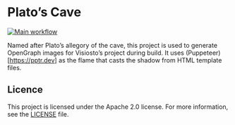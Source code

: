 # Plato&rsquo;s Cave

[![Main workflow](https://github.com/visiosto/cave/actions/workflows/main.yml/badge.svg)](https://github.com/visiosto/cave/actions/workflows/main.yml)

Named after Plato&rsquo;s allegory of the cave, this project is used to generate
OpenGraph images for Visiosto&rsquo;s project during build. It uses
(Puppeteer)[https://pptr.dev] as the flame that casts the shadow from HTML
template files.

## Licence

This project is licensed under the Apache 2.0 license. For more information, see
the [LICENSE](LICENSE) file.
